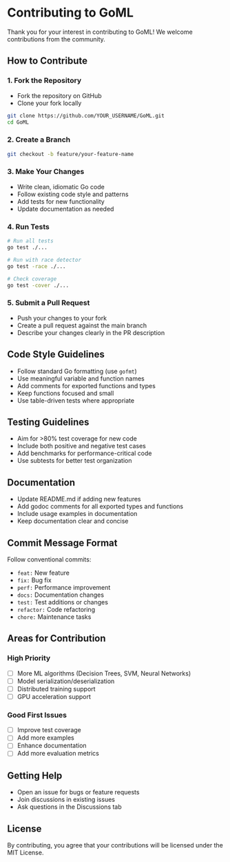 # Contributing to GoML

Thank you for your interest in contributing to GoML! We welcome contributions from the community.

## How to Contribute

### 1. Fork the Repository
- Fork the repository on GitHub
- Clone your fork locally

```bash
git clone https://github.com/YOUR_USERNAME/GoML.git
cd GoML
```

### 2. Create a Branch
```bash
git checkout -b feature/your-feature-name
```

### 3. Make Your Changes
- Write clean, idiomatic Go code
- Follow existing code style and patterns
- Add tests for new functionality
- Update documentation as needed

### 4. Run Tests
```bash
# Run all tests
go test ./...

# Run with race detector
go test -race ./...

# Check coverage
go test -cover ./...
```

### 5. Submit a Pull Request
- Push your changes to your fork
- Create a pull request against the main branch
- Describe your changes clearly in the PR description

## Code Style Guidelines

- Follow standard Go formatting (use `gofmt`)
- Use meaningful variable and function names
- Add comments for exported functions and types
- Keep functions focused and small
- Use table-driven tests where appropriate

## Testing Guidelines

- Aim for >80% test coverage for new code
- Include both positive and negative test cases
- Add benchmarks for performance-critical code
- Use subtests for better test organization

## Documentation

- Update README.md if adding new features
- Add godoc comments for all exported types and functions
- Include usage examples in documentation
- Keep documentation clear and concise

## Commit Message Format

Follow conventional commits:
- `feat:` New feature
- `fix:` Bug fix
- `perf:` Performance improvement
- `docs:` Documentation changes
- `test:` Test additions or changes
- `refactor:` Code refactoring
- `chore:` Maintenance tasks

## Areas for Contribution

### High Priority
- [ ] More ML algorithms (Decision Trees, SVM, Neural Networks)
- [ ] Model serialization/deserialization
- [ ] Distributed training support
- [ ] GPU acceleration support

### Good First Issues
- [ ] Improve test coverage
- [ ] Add more examples
- [ ] Enhance documentation
- [ ] Add more evaluation metrics

## Getting Help

- Open an issue for bugs or feature requests
- Join discussions in existing issues
- Ask questions in the Discussions tab

## License

By contributing, you agree that your contributions will be licensed under the MIT License.